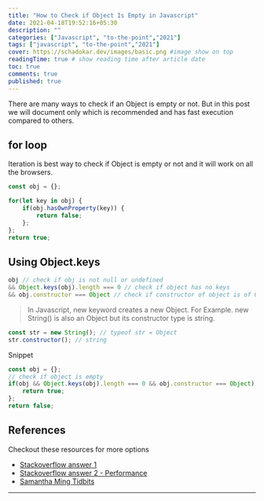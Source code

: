 ```yaml
---
title: "How to Check if Object Is Empty in Javascript"
date: 2021-04-18T19:52:16+05:30
description: ""
categories: ["Javascript", "to-the-point","2021"]
tags: ["javascript", "to-the-point","2021"]
cover: https://schadokar.dev/images/basic.png #image show on top
readingTime: true # show reading time after article date
toc: true
comments: true
published: true
---
```


There are many ways to check if an Object is empty or not. But in this post we will document only which is recommended and has fast execution compared to others.

## for loop

Iteration is best way to check if Object is empty or not and it will work on all the browsers.

```js
const obj = {};

for(let key in obj) {
    if(obj.hasOwnProperty(key)) {
        return false;
    };
};
return true;
```

## Using Object.keys

```js
obj // check if obj is not null or undefined
&& Object.keys(obj).length === 0 // check if object has no keys
&& obj.constructor === Object // check if constructor of object is of Object type
```

> In Javascript, new keyword creates a new Object. For Example. new String() is also an Object but its constructor type is string.

```js
const str = new String(); // typeof str = Object
str.constructor(); // string
```

Snippet

```js
const obj = {};
// check if object is empty
if(obj && Object.keys(obj).length === 0 && obj.constructor === Object) {
    return true;
};
return false;
```

## References

Checkout these resources for more options

- [Stackoverflow answer 1](https://stackoverflow.com/a/32108184/9790416)
- [Stackoverflow answer 2 - Performance](https://stackoverflow.com/a/59787784/9790416)
- [Samantha Ming Tidbits](https://www.samanthaming.com/tidbits/94-how-to-check-if-object-is-empty/)

---

